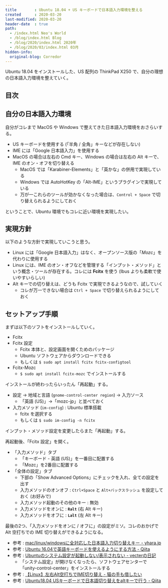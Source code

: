 ```yaml
---
title        : Ubuntu 18.04 + US キーボードで日本語入力環境を整える
created      : 2020-03-20
last-modified: 2020-03-20
header-date  : true
path:
  - /index.html Neo's World
  - /blog/index.html Blog
  - /blog/2020/index.html 2020年
  - /blog/2020/03/index.html 03月
hidden-info:
  original-blog: Corredor
---
```


Ubuntu 18.04 をインストールした、US 配列の ThinkPad X250 で、自分の理想の日本語入力環境を整えていく。

## 目次

## 自分の日本語入力環境

自分がコレまで MacOS や Windows で整えてきた日本語入力環境をおさらいする。

- US キーボードを使用する (「半角 / 全角」キーなどが存在しない)
- IME には「Google 日本語入力」を使用する
- MacOS の場合は左右の Cmd キー、Windows の場合は左右の Alt キーで、IME のオン・オフを切り替える
  - MacOS では「Karabiner-Elements」と「英かな」の併用で実現している
  - Windows では AutoHotKey の「Alt-IME」というプラグインで実現している
  - 万が一これらのツールが効かなくなった場合は、`Control + Space` で切り替えられるようにしておく

ということで、Ubuntu 環境でもコレに近い環境を実現したい。

## 実現方針

以下のような方針で実現していこうと思う。

- Linux には「Google 日本語入力」はなく、オープンソース版の「*Mozc*」を代わりに使用する
- Linux には、IME のオン・オフなどを管理する「インプット・メソッド」という概念・ツールが存在する。コレには **Fcitx** を使う (Ibus よりも柔軟で使いやすいらしい)
- Alt キーでの切り替えは、どうも Fcitx で実現できるようなので、試していく
  - コレが万一できない場合は `Ctrl + Space` で切り替えられるようにしておく

## セットアップ手順

まずは以下のソフトをインストールしていく。

- Fcitx
- Fcitx 設定
  - Fcitx 本体と、設定画面を開くためのパッケージ
  - Ubuntu ソフトウェアからダウンロードできる
  - もしくは `$ sudo apt install fcitx fcitx-configtool`
- Fcitx-Mozc
  - `$ sudo apt install fcitx-mozc` でインストールする

インストールが終わったらいったん「再起動」する。

- 設定 → 地域と言語 (`gnome-control-center region`) → 入力ソース
  - 「英語 (US)」→「mozc-jp」と並べておく
- 入力メソッド (`im-config`) : Ubuntu 標準搭載
  - fcitx を選択する
  - もしくは `$ sudo im-config -n fcitx`

インプット・メソッド設定を変更したらまた「再起動」する。

再起動後、「Fcitx 設定」を開く。

- 「入力メソッド」タブ
  - 「キーボード - 英語 (US)」を一番目に配置する
  - 「Mozc」を2番目に配置する
- 「全体の設定」タブ
  - 下部の「Show Advanced Options」にチェックを入れ、全ての設定を出す
  - 入力メソッドのオンオフ : `Ctrl+Space` と `Alt+バックスラッシュ` を設定しておく (お好みで)
  - 入力メソッド起動のその他のキー : 無効
  - 入力メソッドをオンに : **`Ralt`** (右 Alt キー)
  - 入力メソッドをオフに : **`Lalt`** (左 Alt キー)

最後の2つ、「入力メソッドをオンに / オフに」の設定がミソ。コレのおかげで Alt 空打ちでの IME 切り替えができるようになる。

- 参考 : [mac/linux/windowsに全対応した日本語入力切り替えキー - yhara.jp](https://yhara.jp/2018/05/22/kana-eisu-mac-linux-win)
- 参考 : [Ubuntu 16.04で英語キーボードを使えるようにする方法 - Qiita](https://qiita.com/SUZUKI_Masaya/items/2f2ef9fdb63fe017c6d2)
- 参考 : [Ubuntuのシステム設定が起動しない/表示されない - vecterの日記](https://vecter.hatenadiary.org/entry/20140713/1405246922)
  - 「システム設定」が開けなくなったら、ソフトウェアセンターで「unity-control-center」をインストールする
- 参考 : [【Linux】左右Alt空打ちでIME切り替え - 猫の手も借したい](https://akkisino02.hatenablog.com/entry/2017/10/14/211106)
- 参考 : [Ubuntu18.04 USキーボードで日本語切り替えをaltキーで行う - Qiita](https://qiita.com/ys-0-sy/items/b969c3224f97a0002829)
